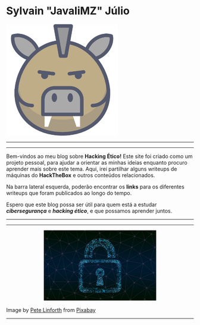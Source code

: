 # Sylvain "JavaliMZ" Júlio

<img src="Assets/Introducao/javali.png" width="300">

---

---

Bem-vindos ao meu blog sobre **Hacking Ético!** Este site foi criado como um projeto pessoal, para ajudar a orientar as minhas ideias enquanto procuro aprender mais sobre este tema. Aqui, irei partilhar alguns writeups de máquinas do **HackTheBox** e outros conteúdos relacionados.

Na barra lateral esquerda, poderão encontrar os **links** para os diferentes writeups que foram publicados ao longo do tempo.

Espero que este blog possa ser útil para quem está a estudar **_cibersegurança_** e **_hacking ético_**, e que possamos aprender juntos.

---

---

<center>
<img src="Assets/Introducao/cyber.jpg" width="60%">
</center>

Image by <a href="https://pixabay.com/users/thedigitalartist-202249/?utm_source=link-attribution&amp;utm_medium=referral&amp;utm_campaign=image&amp;utm_content=4868172">Pete Linforth</a> from <a href="https://pixabay.com/?utm_source=link-attribution&amp;utm_medium=referral&amp;utm_campaign=image&amp;utm_content=4868172">Pixabay</a>

---

